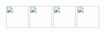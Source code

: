 <img src="https://user-images.githubusercontent.com/4249591/31417308-967cfd9c-adfc-11e7-98ce-3b40befac2c7.png" height="60">

<img src="https://user-images.githubusercontent.com/4249591/31417333-c78638fe-adfc-11e7-8fba-5fd01326cf41.png" height="60">

<img src="https://user-images.githubusercontent.com/4249591/31417334-ca8a15b6-adfc-11e7-98ef-78ea50ee677c.png" height="60">

<img src="https://user-images.githubusercontent.com/4249591/31417336-ce74791e-adfc-11e7-8f1f-e070e4619370.png" height="60">
